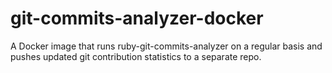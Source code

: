 # git-commits-analyzer-docker
A Docker image that runs ruby-git-commits-analyzer on a regular basis and pushes updated git contribution statistics to a separate repo.
